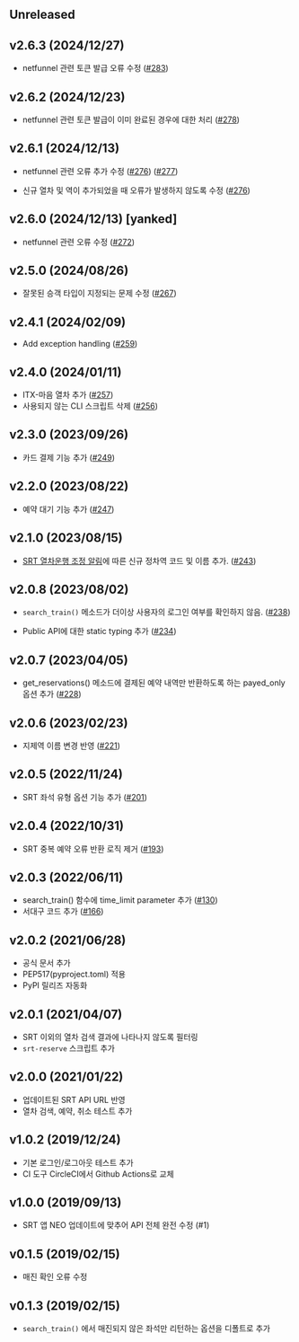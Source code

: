 ## Unreleased

## v2.6.3 (2024/12/27)

- netfunnel 관련 토큰 발급 오류 수정
  ([#283](https://github.com/ryanking13/SRT/pull/283))

## v2.6.2 (2024/12/23)

- netfunnel 관련 토큰 발급이 이미 완료된 경우에 대한 처리
  ([#278](https://github.com/ryanking13/SRT/pull/278))

## v2.6.1 (2024/12/13)

- netfunnel 관련 오류 추가 수정
  ([#276](https://github.com/ryanking13/SRT/pull/276))
  ([#277](https://github.com/ryanking13/SRT/pull/277))

- 신규 열차 및 역이 추가되었을 때 오류가 발생하지 않도록 수정
  ([#276](https://github.com/ryanking13/SRT/pull/276))

## v2.6.0 (2024/12/13) [yanked]

- netfunnel 관련 오류 수정
  ([#272](https://github.com/ryanking13/SRT/pull/272))

## v2.5.0 (2024/08/26)

- 잘못된 승객 타입이 지정되는 문제 수정
  ([#267](https://github.com/ryanking13/SRT/pull/267))

## v2.4.1 (2024/02/09)

- Add exception handling
  ([#259](https://github.com/ryanking13/SRT/pull/259))

## v2.4.0 (2024/01/11)

- ITX-마음 열차 추가
  ([#257](https://github.com/ryanking13/SRT/pull/257))
- 사용되지 않는 CLI 스크립트 삭제
  ([#256](https://github.com/ryanking13/SRT/pull/256))

## v2.3.0 (2023/09/26)

- 카드 결제 기능 추가
  ([#249](https://github.com/ryanking13/SRT/pull/249))

## v2.2.0 (2023/08/22)

- 예약 대기 기능 추가
  ([#247](https://github.com/ryanking13/SRT/pull/247))

## v2.1.0 (2023/08/15)

- [SRT 열차운행 조정 알림](https://etk.srail.kr/cms/article/view.do?postNo=554&pageId=TK0502000000)에 따른 신규 정차역 코드 및 이름 추가.
  ([#243](https://github.com/ryanking13/SRT/pull/243))

## v2.0.8 (2023/08/02)

- `search_train()` 메소드가 더이상 사용자의 로그인 여부를 확인하지 않음.
  ([#238](https://github.com/ryanking13/SRT/pull/238))

- Public API에 대한 static typing 추가
  ([#234](https://github.com/ryanking13/SRT/pull/234))

## v2.0.7 (2023/04/05)

- get_reservations() 메소드에 결제된 예약 내역만 반환하도록 하는 payed_only 옵션 추가
  ([#228](https://github.com/ryanking13/SRT/pull/228))

## v2.0.6 (2023/02/23)

- 지제역 이름 변경 반영 ([#221](https://github.com/ryanking13/SRT/pull/221))

## v2.0.5 (2022/11/24)

- SRT 좌석 유형 옵션 기능 추가 ([#201](https://github.com/ryanking13/SRT/pull/201))

## v2.0.4 (2022/10/31)

- SRT 중복 예약 오류 반환 로직 제거 ([#193](https://github.com/ryanking13/SRT/pull/193))

## v2.0.3 (2022/06/11)

- search_train() 함수에 time_limit parameter 추가 ([#130](https://github.com/ryanking13/SRT/pull/130))
- 서대구 코드 추가 ([#166](https://github.com/ryanking13/SRT/pull/166))

## v2.0.2 (2021/06/28)

- 공식 문서 추가
- PEP517(pyproject.toml) 적용
- PyPI 릴리즈 자동화

## v2.0.1 (2021/04/07)

- SRT 이외의 열차 검색 결과에 나타나지 않도록 필터링
- `srt-reserve` 스크립트 추가

## v2.0.0 (2021/01/22)

- 업데이트된 SRT API URL 반영
- 열차 검색, 예약, 취소 테스트 추가

## v1.0.2 (2019/12/24)

- 기본 로그인/로그아웃 테스트 추가
- CI 도구 CircleCI에서 Github Actions로 교체

## v1.0.0 (2019/09/13)

- SRT 앱 NEO 업데이트에 맞추어 API 전체 완전 수정 (#1)

## v0.1.5 (2019/02/15)

- 매진 확인 오류 수정

## v0.1.3 (2019/02/15)

- `search_train()` 에서 매진되지 않은 좌석만 리턴하는 옵션을 디폴트로 추가
